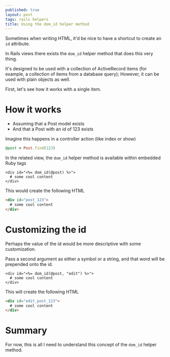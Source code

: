 ```yaml
---
published: true
layout: post
tags: rails helpers
title: Using the dom_id helper method
---
```


Sometimes when writing HTML, it'd be nice to have a shortcut to create an `id` attribute.

In Rails views there exists the `dom_id` helper method that does this very thing.

It's designed to be used with a collection of ActiveRecord items (for example, a collection of items from a database query); However, it can be used with plain objects as well.

First, let's see how it works with a single item.

# How it works

- Assuming that a Post model exists
- And that a Post with an id of 123 exists

Imagine this happens in a controller action (like index or show)

```rb
@post = Post.find(123)
```

In the related view, the `dom_id` helper method is available within embedded Ruby tags

```erb
<div id="<%= dom_id(@post) %>">
  # some cool content
</div>
```

This would create the following HTML

```html
<div id="post_123">
  # some cool content
</div>
```

# Customizing the id

Perhaps the value of the id would be more descriptive with some customization.

Pass a second argument as either a symbol or a string, and that word will be prepended onto the id.

```erb
<div id="<%= dom_id(@post, "edit") %>">
  # some cool content
</div>
```

This will create the following HTML

```html
<div id="edit_post_123">
  # some cool content
</div>
```
# Summary

For now, this is all I need to understand this concept of the `dom_id` helper method.

